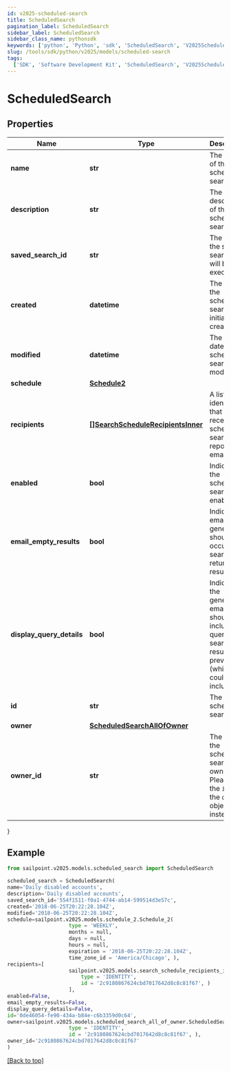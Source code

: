 ```yaml
---
id: v2025-scheduled-search
title: ScheduledSearch
pagination_label: ScheduledSearch
sidebar_label: ScheduledSearch
sidebar_class_name: pythonsdk
keywords: ['python', 'Python', 'sdk', 'ScheduledSearch', 'V2025ScheduledSearch']
slug: /tools/sdk/python/v2025/models/scheduled-search
tags:
  ['SDK', 'Software Development Kit', 'ScheduledSearch', 'V2025ScheduledSearch']
---
```


# ScheduledSearch

## Properties

| Name | Type | Description | Notes |
| --- | --- | --- | --- |
| **name** | **str** | The name of the scheduled search. | [optional] |
| **description** | **str** | The description of the scheduled search. | [optional] |
| **saved_search_id** | **str** | The ID of the saved search that will be executed. | [required] |
| **created** | **datetime** | The date the scheduled search was initially created. | [optional] [readonly] |
| **modified** | **datetime** | The last date the scheduled search was modified. | [optional] [readonly] |
| **schedule** | [**Schedule2**](schedule2) |  | [required] |
| **recipients** | [**[]SearchScheduleRecipientsInner**](search-schedule-recipients-inner) | A list of identities that should receive the scheduled search report via email. | [required] |
| **enabled** | **bool** | Indicates if the scheduled search is enabled. | [optional] [default to False] |
| **email_empty_results** | **bool** | Indicates if email generation should occur when search returns no results. | [optional] [default to False] |
| **display_query_details** | **bool** | Indicates if the generated email should include the query and search results preview (which could include PII). | [optional] [default to False] |
| **id** | **str** | The scheduled search ID. | [required][readonly] |
| **owner** | [**ScheduledSearchAllOfOwner**](scheduled-search-all-of-owner) |  | [required] |
| **owner_id** | **str** | The ID of the scheduled search owner. Please use the `id` in the `owner` object instead. | [required][readonly] |

}

## Example

```python
from sailpoint.v2025.models.scheduled_search import ScheduledSearch

scheduled_search = ScheduledSearch(
name='Daily disabled accounts',
description='Daily disabled accounts',
saved_search_id='554f1511-f0a1-4744-ab14-599514d3e57c',
created='2018-06-25T20:22:28.104Z',
modified='2018-06-25T20:22:28.104Z',
schedule=sailpoint.v2025.models.schedule_2.Schedule_2(
                    type = 'WEEKLY',
                    months = null,
                    days = null,
                    hours = null,
                    expiration = '2018-06-25T20:22:28.104Z',
                    time_zone_id = 'America/Chicago', ),
recipients=[
                    sailpoint.v2025.models.search_schedule_recipients_inner.SearchSchedule_recipients_inner(
                        type = 'IDENTITY',
                        id = '2c9180867624cbd7017642d8c8c81f67', )
                    ],
enabled=False,
email_empty_results=False,
display_query_details=False,
id='0de46054-fe90-434a-b84e-c6b3359d0c64',
owner=sailpoint.v2025.models.scheduled_search_all_of_owner.ScheduledSearch_allOf_owner(
                    type = 'IDENTITY',
                    id = '2c9180867624cbd7017642d8c8c81f67', ),
owner_id='2c9180867624cbd7017642d8c8c81f67'
)

```

[[Back to top]](#)
